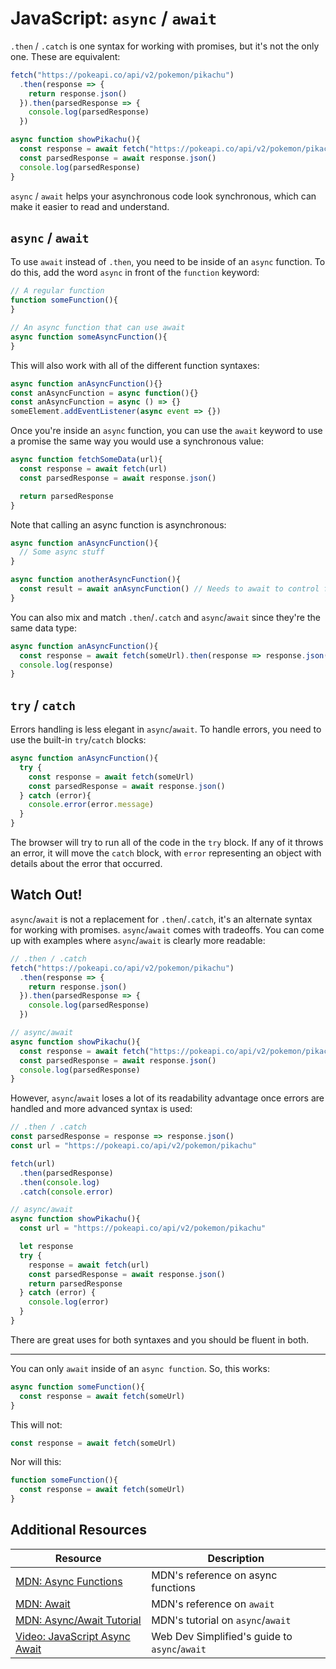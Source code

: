 # JavaScript: `async` / `await`

`.then` / `.catch` is one syntax for working with promises, but it's not the only one. These are equivalent:

```js
fetch("https://pokeapi.co/api/v2/pokemon/pikachu")
  .then(response => {
    return response.json()
  }).then(parsedResponse => {
    console.log(parsedResponse)
  })
```

```js
async function showPikachu(){
  const response = await fetch("https://pokeapi.co/api/v2/pokemon/pikachu")
  const parsedResponse = await response.json()
  console.log(parsedResponse)
}
```

`async` / `await` helps your asynchronous code look synchronous, which can make it easier to read and understand.

## `async` / `await`

To use `await` instead of `.then`, you need to be inside of an `async` function. To do this, add the word `async` in front of the `function` keyword:

```js
// A regular function
function someFunction(){
}

// An async function that can use await
async function someAsyncFunction(){
}
```

This will also work with all of the different function syntaxes:

```js
async function anAsyncFunction(){}
const anAsyncFunction = async function(){}
const anAsyncFunction = async () => {}
someElement.addEventListener(async event => {})
```

Once you're inside an `async` function, you can use the `await` keyword to use a promise the same way you would use a synchronous value:

```js
async function fetchSomeData(url){
  const response = await fetch(url)
  const parsedResponse = await response.json()

  return parsedResponse
}
```

Note that calling an async function is asynchronous:

```js
async function anAsyncFunction(){
  // Some async stuff
}

async function anotherAsyncFunction(){
  const result = await anAsyncFunction() // Needs to await to control flow
}
```

You can also mix and match `.then`/`.catch` and `async`/`await` since they're the same data type:

```js
async function anAsyncFunction(){
  const response = await fetch(someUrl).then(response => response.json())
  console.log(response)
}
```

## `try` / `catch`

Errors handling is less elegant in `async`/`await`. To handle errors, you need to use the built-in `try`/`catch` blocks:

```js
async function anAsyncFunction(){
  try {
    const response = await fetch(someUrl)
    const parsedResponse = await response.json()
  } catch (error){
    console.error(error.message)
  }
}
```

The browser will try to run all of the code in the `try` block. If any of it throws an error, it will move the `catch` block, with `error` representing an object with details about the error that occurred.

## Watch Out!

`async`/`await` is not a replacement for `.then`/`.catch`, it's an alternate syntax for working with promises. `async`/`await` comes with tradeoffs. You can come up with examples where `async`/`await` is clearly more readable:

```js
// .then / .catch
fetch("https://pokeapi.co/api/v2/pokemon/pikachu")
  .then(response => {
    return response.json()
  }).then(parsedResponse => {
    console.log(parsedResponse)
  })

// async/await
async function showPikachu(){
  const response = await fetch("https://pokeapi.co/api/v2/pokemon/pikachu")
  const parsedResponse = await response.json()
  console.log(parsedResponse)
}
```

However, `async`/`await` loses a lot of its readability advantage once errors are handled and more advanced syntax is used:

```js
// .then / .catch
const parsedResponse = response => response.json()
const url = "https://pokeapi.co/api/v2/pokemon/pikachu"

fetch(url)
  .then(parsedResponse)
  .then(console.log)
  .catch(console.error)

// async/await
async function showPikachu(){
  const url = "https://pokeapi.co/api/v2/pokemon/pikachu"

  let response
  try {
    response = await fetch(url)
    const parsedResponse = await response.json()
    return parsedResponse
  } catch (error) {
    console.log(error)
  }
}
```

There are great uses for both syntaxes and you should be fluent in both.

---

You can only `await` inside of an `async function`. So, this works:

```js
async function someFunction(){
  const response = await fetch(someUrl)
}
```

This will not:

```js
const response = await fetch(someUrl)
```

Nor will this:

```js
function someFunction(){
  const response = await fetch(someUrl)
}
```

## Additional Resources

| Resource | Description |
| --- | --- |
| [MDN: Async Functions](https://developer.mozilla.org/en-US/docs/Web/JavaScript/Reference/Statements/async_function) | MDN's reference on async functions |
| [MDN: Await](https://developer.mozilla.org/en-US/docs/Web/JavaScript/Reference/Operators/await) | MDN's reference on `await` |
| [MDN: Async/Await Tutorial](https://developer.mozilla.org/en-US/docs/Learn/JavaScript/Asynchronous/Async_await) | MDN's tutorial on `async`/`await` |
| [Video: JavaScript Async Await](https://www.youtube.com/watch?v=V_Kr9OSfDeU) | Web Dev Simplified's guide to `async`/`await` |
